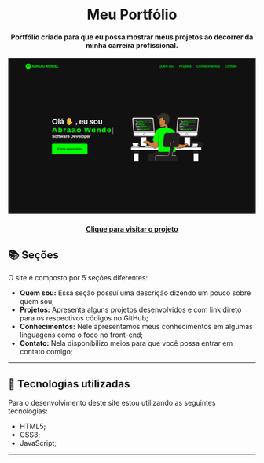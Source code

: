 <h1 align="center">
  <br>Meu Portfólio
</h1>

<h4 align="center">
  Portfólio criado para que eu possa mostrar meus projetos ao decorrer da minha carreira profissional.
</h4>

<div align="center">
  <img src="/assets/images/preview.png" alt="preview">
</div>

<h4 align="center"><a href="https://abraaowendel.github.io/portfolio" target="_blank">Clique para visitar o projeto</a></h4>

## 📚 Seções

O site é composto por 5 seções diferentes:

- **Quem sou:** Essa seção possuí uma descrição dizendo um pouco sobre quem sou;
- **Projetos:** Apresenta alguns projetos desenvolvidos e com link direto para os respectivos códigos no GitHub;
- **Conhecimentos:** Nele apresentamos meus conhecimentos em algumas linguagens como o foco no front-end;
- **Contato:** Nela disponibilizo meios para que você possa entrar em contato comigo;

---

## 💼 Tecnologias utilizadas

Para o desenvolvimento deste site estou utilizando as seguintes tecnologias:

- HTML5;
- CSS3;
- JavaScript;

---
